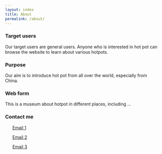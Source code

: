 ```yaml
---
layout: index
title: About
permalink: /about/
---
```


   <h3> Target users </h3>
   <p> Our target users are general users. Anyone who is interested in hot pot can browse the website to learn about various hotpots.</p>
   <h3> Purpose </h3>
   <p> Our aim is to introduce hot pot from all over the world, especially from China. </p>
   <h3> Web form </h3>
   <p> This is a museum about hotpot in different places, including ... </p>
   <h3> Contact me </h3>
   <ul><a href="">Email 1</a></ul>
   <ul><a href="">Email 2</a></ul>
   <ul><a href="">Email 3</a></ul>
